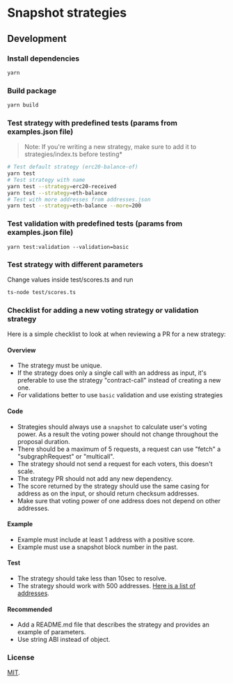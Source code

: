 # Snapshot strategies

## Development

### Install dependencies

```bash
yarn
```

### Build package

```bash
yarn build
```

### Test strategy with predefined tests (params from examples.json file)

> Note: If you're writing a new strategy, make sure to add it to strategies/index.ts before testing*

```bash
# Test default strategy (erc20-balance-of)
yarn test
# Test strategy with name
yarn test --strategy=erc20-received
yarn test --strategy=eth-balance
# Test with more addresses from addresses.json
yarn test --strategy=eth-balance --more=200
```

### Test validation with predefined tests (params from examples.json file)

```
yarn test:validation --validation=basic
```

### Test strategy with different parameters

Change values inside test/scores.ts and run

```bash
ts-node test/scores.ts
```

### Checklist for adding a new voting strategy or validation strategy

Here is a simple checklist to look at when reviewing a PR for a new strategy:

#### Overview

- The strategy must be unique.
- If the strategy does only a single call with an address as input, it's preferable to use the strategy "contract-call" instead of creating a new one.
- For validations better to use `basic` validation and use existing strategies

#### Code

- Strategies should always use a `snapshot` to calculate user's voting power. As a result the voting power should not change throughout the proposal duration.
- There should be a maximum of 5 requests, a request can use "fetch" a "subgraphRequest" or "multicall".
- The strategy should not send a request for each voters, this doesn't scale.
- The strategy PR should not add any new dependency.
- The score returned by the strategy should use the same casing for address as on the input, or should return checksum addresses.
- Make sure that voting power of one address does not depend on other addresses.

#### Example

- Example must include at least 1 address with a positive score.
- Example must use a snapshot block number in the past.

#### Test

- The strategy should take less than 10sec to resolve.
- The strategy should work with 500 addresses. [Here is a list of addresses](https://github.com/snapshot-labs/snapshot-strategies/blob/master/test/addresses.json).

#### Recommended

- Add a README.md file that describes the strategy and provides an example of parameters.
- Use string ABI instead of object.

### License

[MIT](LICENSE).

